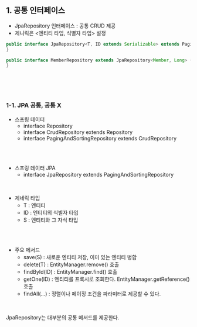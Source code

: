 

## 1. 공통 인터페이스

- JpaRepository 인터페이스 : 공통 CRUD 제공
- 제니릭은 <엔티티 타입, 식별자 타입> 설정

```java
public interface JpaRepository<T, ID extends Serializable> extends PagingAndSortingRepository<T, ID> {
}

public interface MemberRepository extends JpaRepository<Member, Long> {
}
```

<br>
<br>
<br>

### 1-1. JPA 공통, 공통 X

- 스프링 데이터
  - interface Repository
  - interface CrudRepository extends Repository
  - interface PagingAndSortingRepository extends CrudRepository

<br>
<br>

- 스프링 데이터 JPA
  - interface JpaRepository extends PagingAndSortingRepository

<br>

- 제네릭 타입
  - T : 엔티티
  - ID : 엔티티의 식별자 타입
  - S : 엔티티와 그 자식 타입

<br>
<br>

- 주요 메서드
  - save(S) : 새로운 엔티티 저장, 이미 있는 엔티티 병합
  - delete(T) : EntityManager.remove() 호출
  - findById(ID) : EntityManager.find() 호출
  - getOne(ID) : 엔티티를 프록시로 조회한다. EntityManager.getReference() 호출
  - findAll(...) : 정렬이나 페이징 조건을 파라미터로 제공할 수 있다.

<br>

JpaRepository는 대부분의 공통 메서드를 제공한다.

<br>
<br>
<br>
<br>